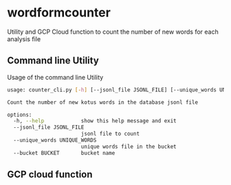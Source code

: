 # wordformcounter

Utility and GCP Cloud function to count the number of new words for each analysis file

## Command line Utility

Usage of the command line Utility

```bash
usage: counter_cli.py [-h] [--jsonl_file JSONL_FILE] [--unique_words UNIQUE_WORDS] [--bucket BUCKET]

Count the number of new kotus words in the database jsonl file

options:
  -h, --help            show this help message and exit
  --jsonl_file JSONL_FILE
                        jsonl file to count
  --unique_words UNIQUE_WORDS
                        unique words file in the bucket
  --bucket BUCKET       bucket name
```

## GCP cloud function
